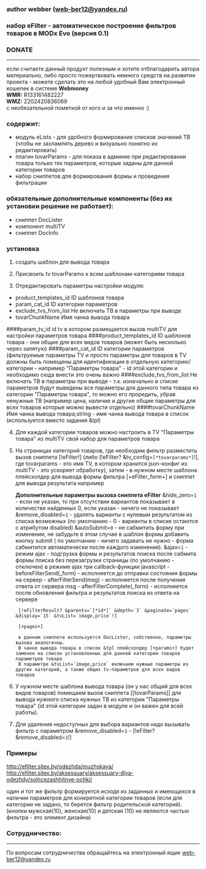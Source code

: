 ### author webber (web-ber12@yandex.ru)

### набор eFilter - автоматическое построение фильтров товаров в MODx Evo (версия 0.1)

### DONATE
---------
если считаете данный продукт полезным и хотите отблагодарить автора материально,
либо просто пожертвовать немного средств на развитие проекта - 
можете сделать это на любой удобный Вам электронный кошелек в системе <strong>Webmoney</strong><br>
<strong>WMR:</strong> R133161482227<br>
<strong>WMZ:</strong> Z202420836069<br>
с необязательной пометкой от кого и за что именно :)


### содержит:
- модуль eLists - для удобного формирования списков значений ТВ (чтобы не захламлять дерево и визуально понятно их редактировать)
- плагин tovarParams - для показа в админке при редактировании товара только тех параметров, которые заданы для данной категории товаров
- набор сниппетов для формирования формы и проведения фильтрации

### обязательные дополнительные компоненты (без их установки решение не работает):
- сниппет DocLister
- компонент multiTV
- сниппет DocInfo

### установка

1. создать шаблон для вывода товара
2. Присвоить tv tovarParams к всем шаблонам-категориям товара


3. Отредактировать параметры настройки модуля:
- product_templates_id ID шаблонов товара 
- param_cat_id ID категории параметров 
- exclude_tvs_from_list Не включать ТВ в параметры при выводе 
- tovarChunkName Имя чанка вывода товара


####param_tv_id 
id tv в котором размещается вызов multiTV для настройки параметров товара 
####product_templates_id
ID шаблонов товара  - они общие для всех видов товаров (может быть несколько через запятую)
####param_cat_id
ID категории параметров (фильтруемые параметры TV и просто параметры для товаров в TV должны быть помещены для идентификации в отдельную категорию/категории - например "Параметры товара" - id этой категории и необходимо сюда внести это очень важно
####exclude_tvs_from_list
Не включать ТВ в параметры при выводе - т.к. изначально в списке параметров будут выведены все параметры для данного типа товара из категории "Параметры товара", то можно его проредить, убрав ненужные ТВ (например цена, наличие и другие общие параметры для всех товаров которые можно вывести отдельно) 
####tovarChunkName
Имя чанка вывода товара;string - имя чанка вывода товара в список (используется вместо задания &tpl) 


4. Для каждой категории товаров можно настроить в TV "Параметры товара" из multiTV свой набор для параметров товара
5. На страницах категорий товаров, где необходим фильтр разместить вызов сниппета [!eFilter!] (либо [!eFilter? &tv_config=`[*tovarparams*]`!], где tovarparams - это имя TV, в котором хранится json-конфиг из multiTV - это ускоряет обработку), затем - в нужном месте шаблона плейсхолдер для вывода формы фильтра [+eFilter_form+] и сниппет для вывода результата 
например

    <b>Дополнительные параметры вызова сниппета eFilter</b>
	&hide_zero=`1` - если не указан, то при отсутствии вариантов показывает в количестве найденных 0, если указан - ничего не показывает
    &remove_disabled=`1` - удалять варианты с нулевым результатом из списка возможных (по умолчанию - 0 - варианты в списке остаются с атрибутом disabled)
	&autoSubmit=`0` - не сабмитить форму при изменении, не забудьте в этом случае в шаблон формы добавить кнопку submit ( по умолчанию - ничего задавать не нужно - форма сабмитится автоматически после каждого изменения). 
    &ajax=`1` - режим ajax - подгрузка формы и результатов поиска после сабмита формы поиска без перезагрузки страницы (по умолчанию - отключен)
	в режиме ajax три callback-функции javascript
		- beforeFilterSend(_form) - исполняется до отправки состояния формы на сервер
		- afterFilterSend(msg) - исполняется после получения ответа от сервера msg
		- afterFilterComplete(_form) - исполняется после обновления фильтра и результатов поиска из ответа на сервере

        [!eFilterResult? &parents=`[*id*]` &depth=`3` &paginate=`pages` &display=`15` &tvList=`image,price`!]

        [+pages+]

        в данном сниппете используется DocLister, собственно, параметры вызова аналогичны.
        В чанке вывода товара в список &tpl плейсхолдер [+params+] будет заменен на список установленных для данной категории товаров параметров товара
        В параметре &tvList=`image,price` включаем нужные параметры из других категорий, а также общих tv-параметров для всех видов товаров
6. У нужном месте шаблона вывода товара (он у нас общий для всех видов товаров) помещаем вызов сниппета [[tovarParams]] для вывода нужного списка нужных ТВ из категории "Параметры товара" (id этой категории задан в модуле и он важен для всей работы).
7. Для удаления недоступных для выбора вариантов надо вызывать фильтр с параметром &remove_disabled=`1` - [!eFilter? &remove_disabled=`1`!]

### Примеры
http://efilter.sitex.by/odezhda/muzhskaya/
http://efilter.sitex.by/aksessuary/aksessuary-dlya-odezhdy/solncezashhitnye-ochki/

один и тот же фильтр формируется исходя из заданных и имеющихся в наличии параметров для конкретной категории товаров (если для категории не задано, то берется фильтр родительской категорий).
(кнопки мужская(10), женская(10) и детская (10) не являются частью фильтра - это элемент дизайна)


### Сотрудничество:
---------
По вопросам сотрудничества обращайтесь на электронный ящик web-ber12@yandex.ru
